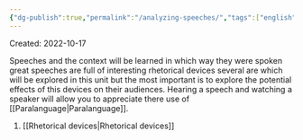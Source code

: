 ```yaml
---
{"dg-publish":true,"permalink":"/analyzing-speeches/","tags":["english","gardenEntry"]}
---
```


Created: 2022-10-17

Speeches and the context will be learned in which way they were spoken great speeches are full of interesting rhetorical devices several are which will be explored in this unit but the most important is to explore the potential effects of this devices on their audiences. 
Hearing a speech and watching a speaker will allow you to appreciate there use of [[Paralanguage\|Paralanguage]]. 

1. [[Rhetorical devices\|Rhetorical devices]]

